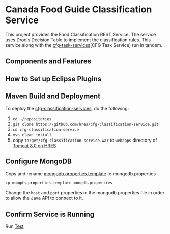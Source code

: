 # Canada Food Guide Classification Service

This project provides the Food Classification REST Service.
The service uses Drools Decision Table to implement the classification rules.
This service along with the [cfg-task-services](CFG Task Service) run in tandem.

## Components and Features

## How to Set up Eclipse Plugins

## Maven Build and Deployment

To deploy the [cfg-classification-services], do the following:

1. `cd ~/repositories`
2. `git clone https://github.com/hres/cfg-classification-service.git`
3. `cd cfg-classification-service`
4. `mvn clean install`
5. copy `target/cfg-classification-service.war` to `webapps` directory of [Tomcat 8.0 on HRES]

## Configure MongoDB

Copy and rename [mongodb.properties.template] to mongodb.properties

`cp mongdb.properties.template mongdb.properties`

Change the `host` and `port` properties in the mongodb.properties file in order to allow the Java API to connect to it.

## Confirm Service is Running

Run [Test]

[//]: # (These are the references links used in the body of this note and get stripped out when the markdown processor does its thing.  There is no need to format nicely because it should not be seen.)

[cfg-classification-services]: <https://github.com/hres/cfg-classification-service.git>
[cfg-task-services]:           <https://github.com/hres/cfg-task-service.git>
[Tomcat 8.0 on HRES]:          <https://java-dev.hres.ca>
[Test]:                        <https://java-dev.hres.ca/cfg-classification-service/test>
[mongodb.properties.template]: <https://github.com/hres/cfg-classification-service/blob/master/src/main/java/ca/gc/ip346/util/mongodb.properties.template>
